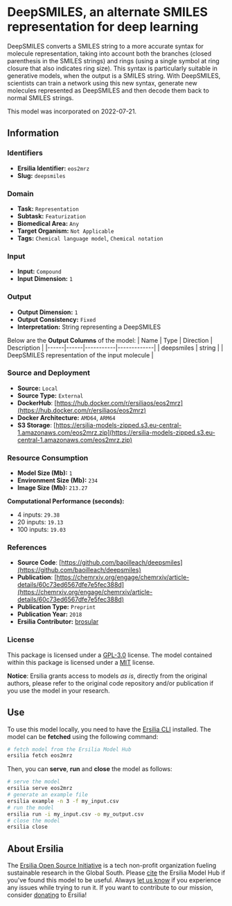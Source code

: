 # DeepSMILES, an alternate SMILES representation for deep learning

DeepSMILES converts a SMILES string to a more accurate syntax for molecule representation, taking into account both the branches (closed parenthesis in the SMILES strings) and rings (using a single symbol at ring closure that also indicates ring size). This syntax is particularly suitable in generative models, when the output is a SMILES string. With DeepSMILES, scientists can train a network using this new syntax, generate new molecules represented as DeepSMILES and then decode them back to normal SMILES strings.

This model was incorporated on 2022-07-21.

## Information
### Identifiers
- **Ersilia Identifier:** `eos2mrz`
- **Slug:** `deepsmiles`

### Domain
- **Task:** `Representation`
- **Subtask:** `Featurization`
- **Biomedical Area:** `Any`
- **Target Organism:** `Not Applicable`
- **Tags:** `Chemical language model`, `Chemical notation`

### Input
- **Input:** `Compound`
- **Input Dimension:** `1`

### Output
- **Output Dimension:** `1`
- **Output Consistency:** `Fixed`
- **Interpretation:** String representing a DeepSMILES

Below are the **Output Columns** of the model:
| Name | Type | Direction | Description |
|------|------|-----------|-------------|
| deepsmiles | string |  | DeepSMILES representation of the input molecule |


### Source and Deployment
- **Source:** `Local`
- **Source Type:** `External`
- **DockerHub**: [https://hub.docker.com/r/ersiliaos/eos2mrz](https://hub.docker.com/r/ersiliaos/eos2mrz)
- **Docker Architecture:** `AMD64`, `ARM64`
- **S3 Storage**: [https://ersilia-models-zipped.s3.eu-central-1.amazonaws.com/eos2mrz.zip](https://ersilia-models-zipped.s3.eu-central-1.amazonaws.com/eos2mrz.zip)

### Resource Consumption
- **Model Size (Mb):** `1`
- **Environment Size (Mb):** `234`
- **Image Size (Mb):** `213.27`

**Computational Performance (seconds):**
- 4 inputs: `29.38`
- 20 inputs: `19.13`
- 100 inputs: `19.03`

### References
- **Source Code**: [https://github.com/baoilleach/deepsmiles](https://github.com/baoilleach/deepsmiles)
- **Publication**: [https://chemrxiv.org/engage/chemrxiv/article-details/60c73ed6567dfe7e5fec388d](https://chemrxiv.org/engage/chemrxiv/article-details/60c73ed6567dfe7e5fec388d)
- **Publication Type:** `Preprint`
- **Publication Year:** `2018`
- **Ersilia Contributor:** [brosular](https://github.com/brosular)

### License
This package is licensed under a [GPL-3.0](https://github.com/ersilia-os/ersilia/blob/master/LICENSE) license. The model contained within this package is licensed under a [MIT](LICENSE) license.

**Notice**: Ersilia grants access to models _as is_, directly from the original authors, please refer to the original code repository and/or publication if you use the model in your research.


## Use
To use this model locally, you need to have the [Ersilia CLI](https://github.com/ersilia-os/ersilia) installed.
The model can be **fetched** using the following command:
```bash
# fetch model from the Ersilia Model Hub
ersilia fetch eos2mrz
```
Then, you can **serve**, **run** and **close** the model as follows:
```bash
# serve the model
ersilia serve eos2mrz
# generate an example file
ersilia example -n 3 -f my_input.csv
# run the model
ersilia run -i my_input.csv -o my_output.csv
# close the model
ersilia close
```

## About Ersilia
The [Ersilia Open Source Initiative](https://ersilia.io) is a tech non-profit organization fueling sustainable research in the Global South.
Please [cite](https://github.com/ersilia-os/ersilia/blob/master/CITATION.cff) the Ersilia Model Hub if you've found this model to be useful. Always [let us know](https://github.com/ersilia-os/ersilia/issues) if you experience any issues while trying to run it.
If you want to contribute to our mission, consider [donating](https://www.ersilia.io/donate) to Ersilia!
